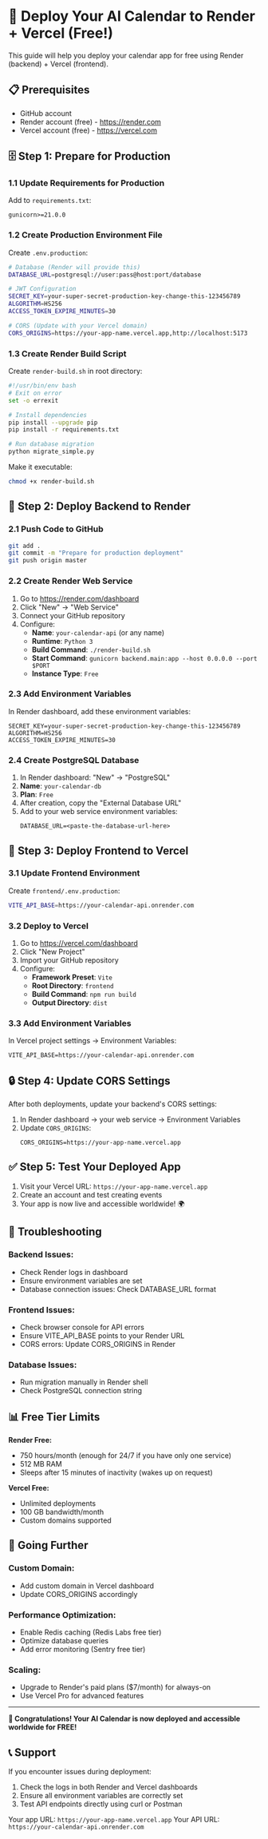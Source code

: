 # 🚀 Deploy Your AI Calendar to Render + Vercel (Free!)

This guide will help you deploy your calendar app for free using Render (backend) + Vercel (frontend).

## 📋 Prerequisites

- GitHub account
- Render account (free) - https://render.com
- Vercel account (free) - https://vercel.com

## 🗄️ Step 1: Prepare for Production

### 1.1 Update Requirements for Production

Add to `requirements.txt`:
```
gunicorn>=21.0.0
```

### 1.2 Create Production Environment File

Create `.env.production`:
```bash
# Database (Render will provide this)
DATABASE_URL=postgresql://user:pass@host:port/database

# JWT Configuration
SECRET_KEY=your-super-secret-production-key-change-this-123456789
ALGORITHM=HS256
ACCESS_TOKEN_EXPIRE_MINUTES=30

# CORS (Update with your Vercel domain)
CORS_ORIGINS=https://your-app-name.vercel.app,http://localhost:5173
```

### 1.3 Create Render Build Script

Create `render-build.sh` in root directory:
```bash
#!/usr/bin/env bash
# Exit on error
set -o errexit

# Install dependencies
pip install --upgrade pip
pip install -r requirements.txt

# Run database migration
python migrate_simple.py
```

Make it executable:
```bash
chmod +x render-build.sh
```

## 🔧 Step 2: Deploy Backend to Render

### 2.1 Push Code to GitHub
```bash
git add .
git commit -m "Prepare for production deployment"
git push origin master
```

### 2.2 Create Render Web Service

1. Go to https://render.com/dashboard
2. Click "New" → "Web Service"
3. Connect your GitHub repository
4. Configure:
   - **Name**: `your-calendar-api` (or any name)
   - **Runtime**: `Python 3`
   - **Build Command**: `./render-build.sh`
   - **Start Command**: `gunicorn backend.main:app --host 0.0.0.0 --port $PORT`
   - **Instance Type**: `Free`

### 2.3 Add Environment Variables

In Render dashboard, add these environment variables:
```
SECRET_KEY=your-super-secret-production-key-change-this-123456789
ALGORITHM=HS256
ACCESS_TOKEN_EXPIRE_MINUTES=30
```

### 2.4 Create PostgreSQL Database

1. In Render dashboard: "New" → "PostgreSQL"
2. **Name**: `your-calendar-db`
3. **Plan**: `Free`
4. After creation, copy the "External Database URL"
5. Add to your web service environment variables:
   ```
   DATABASE_URL=<paste-the-database-url-here>
   ```

## 🎨 Step 3: Deploy Frontend to Vercel

### 3.1 Update Frontend Environment

Create `frontend/.env.production`:
```bash
VITE_API_BASE=https://your-calendar-api.onrender.com
```

### 3.2 Deploy to Vercel

1. Go to https://vercel.com/dashboard
2. Click "New Project"
3. Import your GitHub repository
4. Configure:
   - **Framework Preset**: `Vite`
   - **Root Directory**: `frontend`
   - **Build Command**: `npm run build`
   - **Output Directory**: `dist`

### 3.3 Add Environment Variables

In Vercel project settings → Environment Variables:
```
VITE_API_BASE=https://your-calendar-api.onrender.com
```

## 🔒 Step 4: Update CORS Settings

After both deployments, update your backend's CORS settings:

1. In Render dashboard → your web service → Environment Variables
2. Update `CORS_ORIGINS`:
   ```
   CORS_ORIGINS=https://your-app-name.vercel.app
   ```

## ✅ Step 5: Test Your Deployed App

1. Visit your Vercel URL: `https://your-app-name.vercel.app`
2. Create an account and test creating events
3. Your app is now live and accessible worldwide! 🌍

## 🔧 Troubleshooting

### Backend Issues:
- Check Render logs in dashboard
- Ensure environment variables are set
- Database connection issues: Check DATABASE_URL format

### Frontend Issues:
- Check browser console for API errors
- Ensure VITE_API_BASE points to your Render URL
- CORS errors: Update CORS_ORIGINS in Render

### Database Issues:
- Run migration manually in Render shell
- Check PostgreSQL connection string

## 📊 Free Tier Limits

**Render Free:**
- 750 hours/month (enough for 24/7 if you have only one service)
- 512 MB RAM
- Sleeps after 15 minutes of inactivity (wakes up on request)

**Vercel Free:**
- Unlimited deployments
- 100 GB bandwidth/month
- Custom domains supported

## 🚀 Going Further

### Custom Domain:
- Add custom domain in Vercel dashboard
- Update CORS_ORIGINS accordingly

### Performance Optimization:
- Enable Redis caching (Redis Labs free tier)
- Optimize database queries
- Add error monitoring (Sentry free tier)

### Scaling:
- Upgrade to Render's paid plans ($7/month) for always-on
- Use Vercel Pro for advanced features

---

**🎉 Congratulations! Your AI Calendar is now deployed and accessible worldwide for FREE!**

## 📞 Support

If you encounter issues during deployment:
1. Check the logs in both Render and Vercel dashboards
2. Ensure all environment variables are correctly set
3. Test API endpoints directly using curl or Postman

Your app URL: `https://your-app-name.vercel.app`
Your API URL: `https://your-calendar-api.onrender.com`
